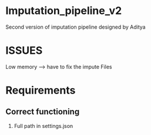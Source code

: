 # Imputation_pipeline_v2
Second version of imputation pipeline designed by Aditya

# ISSUES
Low memory --> have to fix the impute Files

# Requirements
## Correct functioning
1. Full path in settings.json

